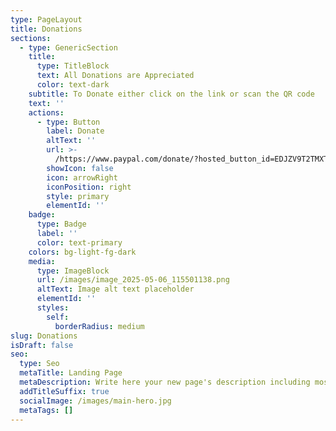```yaml
---
type: PageLayout
title: Donations
sections:
  - type: GenericSection
    title:
      type: TitleBlock
      text: All Donations are Appreciated
      color: text-dark
    subtitle: To Donate either click on the link or scan the QR code
    text: ''
    actions:
      - type: Button
        label: Donate
        altText: ''
        url: >-
          /https://www.paypal.com/donate/?hosted_button_id=EDJZV9T2TMXTQ&fbclid=IwY2xjawKHDhFleHRuA2FlbQIxMABicmlkETFpYldsVVpQZ2dQaW5RTmx6AR6h_2POaLv9sVZ4lkKkMpTN-RMcauGKaPEelawl_P9KHA2VNZkiSX7rbkn1xg_aem_YZzPw-hz41boBvEdP46G6Q
        showIcon: false
        icon: arrowRight
        iconPosition: right
        style: primary
        elementId: ''
    badge:
      type: Badge
      label: ''
      color: text-primary
    colors: bg-light-fg-dark
    media:
      type: ImageBlock
      url: /images/image_2025-05-06_115501138.png
      altText: Image alt text placeholder
      elementId: ''
      styles:
        self:
          borderRadius: medium
slug: Donations
isDraft: false
seo:
  type: Seo
  metaTitle: Landing Page
  metaDescription: Write here your new page's description including most relevant keywords.
  addTitleSuffix: true
  socialImage: /images/main-hero.jpg
  metaTags: []
---
```

